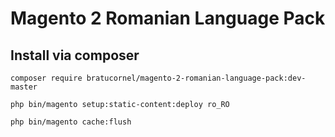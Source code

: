 # Magento 2 Romanian Language Pack

## Install via composer

```
composer require bratucornel/magento-2-romanian-language-pack:dev-master
```

```
php bin/magento setup:static-content:deploy ro_RO
```

```
php bin/magento cache:flush
```
